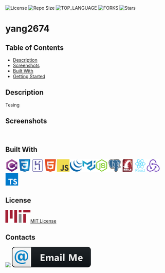![License](https://img.shields.io/github/license/yang2674/yang2674.svg?style=for-the-badge) ![Repo Size](https://img.shields.io/github/languages/code-size/yang2674/yang2674.svg?style=for-the-badge) ![TOP_LANGUAGE](https://img.shields.io/github/languages/top/yang2674/yang2674.svg?style=for-the-badge) ![FORKS](https://img.shields.io/github/forks/yang2674/yang2674.svg?style=for-the-badge&social) ![Stars](https://img.shields.io/github/stars/yang2674/yang2674.svg?style=for-the-badge)
    
# yang2674

## Table of Contents

- [Description](#description)
- [Screenshots](#screenshots)
- [Built With](#built-with)
- [Getting Started](#getting-started)


## Description

Tesing

## Screenshots

<img src="" />

## Built With

<a href="https://docs.microsoft.com/en-us/dotnet/csharp/"><img src="https://raw.githubusercontent.com/devicons/devicon/master/icons/csharp/csharp-original.svg" height="40px" width="40px" /></a><a href="https://developer.mozilla.org/en-US/docs/Web/CSS"><img src="https://raw.githubusercontent.com/devicons/devicon/master/icons/css3/css3-original.svg" height="40px" width="40px" /></a><a href="https://www.heroku.com/"><img src="https://raw.githubusercontent.com/devicons/devicon/master/icons/heroku/heroku-original.svg" height="40px" width="40px" /></a><a href="https://developer.mozilla.org/en-US/docs/Web/HTML"><img src="https://raw.githubusercontent.com/devicons/devicon/master/icons/html5/html5-original.svg" height="40px" width="40px" /></a><a href="https://developer.mozilla.org/en-US/docs/Web/JavaScript"><img src="https://raw.githubusercontent.com/devicons/devicon/master/icons/javascript/javascript-original.svg" height="40px" width="40px" /></a><a href="https://jquery.com/"><img src="https://raw.githubusercontent.com/devicons/devicon/master/icons/jquery/jquery-original.svg" height="40px" width="40px" /></a><a href="https://material-ui.com/"><img src="https://raw.githubusercontent.com/devicons/devicon/master/icons/materialui/materialui-original.svg" height="40px" width="40px" /></a><a href="https://nodejs.org/en/"><img src="https://raw.githubusercontent.com/devicons/devicon/master/icons/nodejs/nodejs-original.svg" height="40px" width="40px" /></a><a href="https://www.postgresql.org/"><img src="https://raw.githubusercontent.com/devicons/devicon/master/icons/postgresql/postgresql-original.svg" height="40px" width="40px" /></a><a href="https://rubyonrails.org/"><img src="https://raw.githubusercontent.com/devicons/devicon/master/icons/rails/rails-original-wordmark.svg" height="40px" width="40px" /></a><a href="https://reactjs.org/"><img src="https://raw.githubusercontent.com/devicons/devicon/master/icons/react/react-original-wordmark.svg" height="40px" width="40px" /></a><a href="https://redux.js.org/"><img src="https://raw.githubusercontent.com/devicons/devicon/master/icons/redux/redux-original.svg" height="40px" width="40px" /></a><a href="https://www.typescriptlang.org/"><img src="https://raw.githubusercontent.com/devicons/devicon/master/icons/typescript/typescript-original.svg" height="40px" width="40px" /></a>


## License

<a href="https://choosealicense.com/licenses/mit/"><img src="https://raw.githubusercontent.com/johnturner4004/readme-generator/master/src/components/assets/images/mit.svg" height=40 />MIT License</a>

## Contacts

<a href="[https://www.linkedin.com/in/https://www.linkedin.com/in/avery-yang-94397a220/](https://www.linkedin.com/in/avery-yang-94397a220/)"><img src="https://img.shields.io/badge/LinkedIn-0077B5?style=for-the-badge&logo=linkedin&logoColor=white" /></a>  <a href="mailto:averyyang2674@gmail.com"><img src=https://raw.githubusercontent.com/johnturner4004/readme-generator/master/src/components/assets/images/email_me_button_icon_151852.svg /></a>
